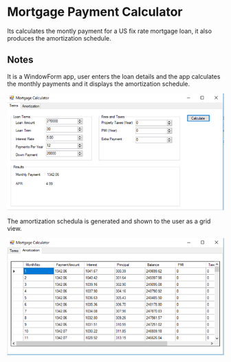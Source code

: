 # Mortgage Payment Calculator
Its calculates the montly payment for a US fix rate mortgage loan, it also produces the amortization schedule.


## Notes
It is a WindowForm app, user enters the loan details and the app calculates the monthly payments and it displays the amortization schedule.

![](md_images/main_scrn.png)

The amortization schedula is generated and shown to the user as a grid view.

![](md_images/amort_scrm.png)
